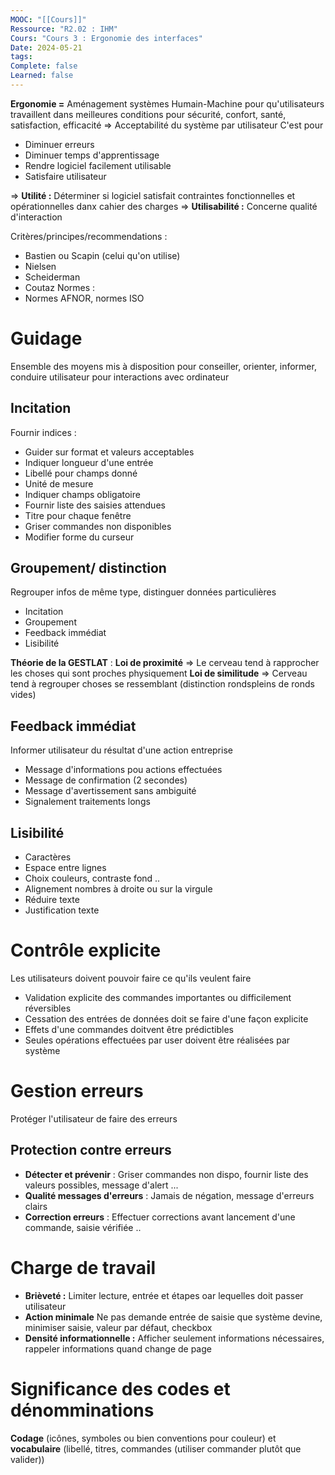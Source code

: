 ```yaml
---
MOOC: "[[Cours]]"
Ressource: "R2.02 : IHM"
Cours: "Cours 3 : Ergonomie des interfaces"
Date: 2024-05-21
tags: 
Complete: false
Learned: false
---
```

**Ergonomie =** Aménagement systèmes Humain-Machine pour qu'utilisateurs travaillent dans meilleures conditions pour sécurité, confort, santé, satisfaction, efficacité
⇒ Acceptabilité du système par utilisateur
C'est pour
- Diminuer erreurs
- Diminuer temps d'apprentissage
- Rendre logiciel facilement utilisable
- Satisfaire utilisateur

⇒ **Utilité :** Déterminer si logiciel satisfait contraintes fonctionnelles et opérationnelles danx cahier des charges
⇒ **Utilisabilité :** Concerne qualité d'interaction

Critères/principes/recommendations :
- Bastien ou Scapin (celui qu'on utilise)
- Nielsen
- Scheiderman
- Coutaz
Normes :
- Normes AFNOR, normes ISO

# Guidage
Ensemble des moyens mis à disposition pour conseiller, orienter, informer, conduire utilisateur pour interactions avec ordinateur
## Incitation
Fournir indices :
- Guider sur format et valeurs acceptables
- Indiquer longueur d'une entrée
- Libellé pour champs donné
- Unité de mesure
- Indiquer champs obligatoire
- Fournir liste des saisies attendues
- Titre pour chaque fenêtre
- Griser commandes non disponibles
- Modifier forme du curseur

## Groupement/ distinction
Regrouper infos de même type, distinguer données particulières
- Incitation
- Groupement
- Feedback immédiat
- Lisibilité

**Théorie de la GESTLAT** :
**Loi de proximité** ⇒ Le cerveau tend à rapprocher les choses qui sont proches physiquement
**Loi de similitude** ⇒ Cerveau tend à regrouper choses se ressemblant (distinction rondspleins de ronds vides)

## Feedback immédiat
Informer utilisateur du résultat d'une action entreprise
- Message d'informations pou actions effectuées
- Message de confirmation (2 secondes)
- Message d'avertissement sans ambiguité
- Signalement traitements longs

## Lisibilité
- Caractères
- Espace entre lignes
- Choix couleurs, contraste fond ..
- Alignement nombres à droite ou sur la virgule
- Réduire texte
- Justification texte

# Contrôle explicite
Les utilisateurs doivent pouvoir faire ce qu'ils veulent faire
- Validation explicite des commandes importantes ou difficilement réversibles
- Cessation des entrées de données doit se faire d'une façon explicite
- Effets d'une commandes doitvent être prédictibles
- Seules opérations effectuées par user doivent être réalisées par système

# Gestion erreurs
Protéger l'utilisateur de faire des erreurs
## Protection contre erreurs
- **Détecter et prévenir** : Griser commandes non dispo, fournir liste des valeurs possibles, message d'alert ...
- **Qualité messages d'erreurs** : Jamais de négation, message d'erreurs clairs
- **Correction erreurs** : Effectuer corrections avant lancement d'une commande, saisie vérifiée ..

# Charge de travail
- **Brièveté :**  Limiter lecture, entrée et étapes oar lequelles doit passer utilisateur
- **Action minimale** Ne pas demande entrée de saisie que système devine, minimiser saisie, valeur par défaut, checkbox
- **Densité informationnelle :** Afficher seulement informations nécessaires, rappeler informations quand change de page

# Significance des codes et dénomminations
**Codage** (icônes, symboles ou bien conventions pour couleur) et **vocabulaire** (libellé, titres, commandes (utiliser commander plutôt que valider))